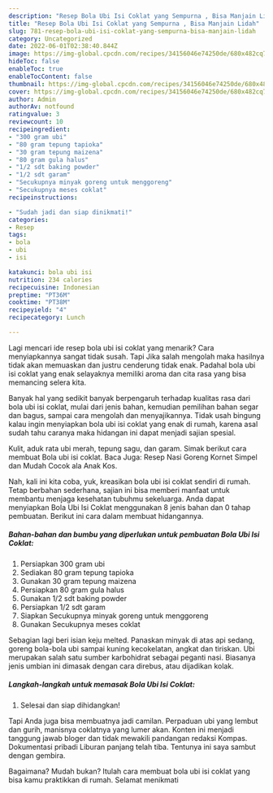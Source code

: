 ```yaml
---
description: "Resep Bola Ubi Isi Coklat yang Sempurna , Bisa Manjain Lidah"
title: "Resep Bola Ubi Isi Coklat yang Sempurna , Bisa Manjain Lidah"
slug: 781-resep-bola-ubi-isi-coklat-yang-sempurna-bisa-manjain-lidah
category: Uncategorized
date: 2022-06-01T02:38:40.844Z
image: https://img-global.cpcdn.com/recipes/34156046e74250de/680x482cq70/bola-ubi-isi-coklat-foto-resep-utama.jpg
hideToc: false
enableToc: true
enableTocContent: false
thumbnail: https://img-global.cpcdn.com/recipes/34156046e74250de/680x482cq70/bola-ubi-isi-coklat-foto-resep-utama.jpg
cover: https://img-global.cpcdn.com/recipes/34156046e74250de/680x482cq70/bola-ubi-isi-coklat-foto-resep-utama.jpg
author: Admin
authorAv: notfound
ratingvalue: 3
reviewcount: 10
recipeingredient:
- "300 gram ubi"
- "80 gram tepung tapioka"
- "30 gram tepung maizena"
- "80 gram gula halus"
- "1/2 sdt baking powder"
- "1/2 sdt garam"
- "Secukupnya minyak goreng untuk menggoreng"
- "Secukupnya meses coklat"
recipeinstructions:

- "Sudah jadi dan siap dinikmati!"
categories:
- Resep
tags:
- bola
- ubi
- isi

katakunci: bola ubi isi 
nutrition: 234 calories
recipecuisine: Indonesian
preptime: "PT36M"
cooktime: "PT38M"
recipeyield: "4"
recipecategory: Lunch

---
```



Lagi mencari ide resep bola ubi isi coklat yang menarik? Cara menyiapkannya sangat tidak susah. Tapi Jika salah mengolah maka hasilnya tidak akan memuaskan dan justru cenderung tidak enak. Padahal bola ubi isi coklat yang enak selayaknya memiliki aroma dan cita rasa yang bisa memancing selera kita.


Banyak hal yang sedikit banyak berpengaruh terhadap kualitas rasa dari bola ubi isi coklat, mulai dari jenis bahan, kemudian pemilihan bahan segar dan bagus, sampai cara mengolah dan menyajikannya. Tidak usah bingung kalau ingin menyiapkan bola ubi isi coklat yang enak di rumah, karena asal sudah tahu caranya maka hidangan ini dapat menjadi sajian spesial.

Kulit, aduk rata ubi merah, tepung sagu, dan garam. Simak berikut cara membuat Bola ubi isi coklat. Baca Juga: Resep Nasi Goreng Kornet Simpel dan Mudah Cocok ala Anak Kos.


Nah, kali ini kita coba, yuk, kreasikan bola ubi isi coklat sendiri di rumah. Tetap berbahan sederhana, sajian ini bisa memberi manfaat untuk membantu menjaga kesehatan tubuhmu sekeluarga. Anda dapat menyiapkan Bola Ubi Isi Coklat menggunakan 8 jenis bahan dan 0 tahap pembuatan. Berikut ini cara dalam membuat hidangannya.

<!--inarticleads1-->

##### Bahan-bahan dan bumbu yang diperlukan untuk pembuatan Bola Ubi Isi Coklat:

1. Persiapkan 300 gram ubi
1. Sediakan 80 gram tepung tapioka
1. Gunakan 30 gram tepung maizena
1. Persiapkan 80 gram gula halus
1. Gunakan 1/2 sdt baking powder
1. Persiapkan 1/2 sdt garam
1. Siapkan Secukupnya minyak goreng untuk menggoreng
1. Gunakan Secukupnya meses coklat


Sebagian lagi beri isian keju melted. Panaskan minyak di atas api sedang, goreng bola-bola ubi sampai kuning kecokelatan, angkat dan tiriskan. Ubi merupakan salah satu sumber karbohidrat sebagai peganti nasi. Biasanya jenis umbian ini dimasak dengan cara direbus, atau dijadikan kolak. 

<!--inarticleads2-->

##### Langkah-langkah untuk memasak Bola Ubi Isi Coklat:


1. Selesai dan siap dihidangkan!

Tapi Anda juga bisa membuatnya jadi camilan. Perpaduan ubi yang lembut dan gurih, manisnya coklatnya yang lumer akan. Konten ini menjadi tanggung jawab bloger dan tidak mewakili pandangan redaksi Kompas. Dokumentasi pribadi Liburan panjang telah tiba. Tentunya ini saya sambut dengan gembira. 

Bagaimana? Mudah bukan? Itulah cara membuat bola ubi isi coklat yang bisa kamu praktikkan di rumah. Selamat menikmati
